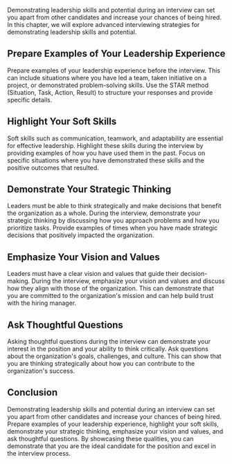 
Demonstrating leadership skills and potential during an interview can set you apart from other candidates and increase your chances of being hired. In this chapter, we will explore advanced interviewing strategies for demonstrating leadership skills and potential.

Prepare Examples of Your Leadership Experience
----------------------------------------------

Prepare examples of your leadership experience before the interview. This can include situations where you have led a team, taken initiative on a project, or demonstrated problem-solving skills. Use the STAR method (Situation, Task, Action, Result) to structure your responses and provide specific details.

Highlight Your Soft Skills
--------------------------

Soft skills such as communication, teamwork, and adaptability are essential for effective leadership. Highlight these skills during the interview by providing examples of how you have used them in the past. Focus on specific situations where you have demonstrated these skills and the positive outcomes that resulted.

Demonstrate Your Strategic Thinking
-----------------------------------

Leaders must be able to think strategically and make decisions that benefit the organization as a whole. During the interview, demonstrate your strategic thinking by discussing how you approach problems and how you prioritize tasks. Provide examples of times when you have made strategic decisions that positively impacted the organization.

Emphasize Your Vision and Values
--------------------------------

Leaders must have a clear vision and values that guide their decision-making. During the interview, emphasize your vision and values and discuss how they align with those of the organization. This can demonstrate that you are committed to the organization's mission and can help build trust with the hiring manager.

Ask Thoughtful Questions
------------------------

Asking thoughtful questions during the interview can demonstrate your interest in the position and your ability to think critically. Ask questions about the organization's goals, challenges, and culture. This can show that you are thinking strategically about how you can contribute to the organization's success.

Conclusion
----------

Demonstrating leadership skills and potential during an interview can set you apart from other candidates and increase your chances of being hired. Prepare examples of your leadership experience, highlight your soft skills, demonstrate your strategic thinking, emphasize your vision and values, and ask thoughtful questions. By showcasing these qualities, you can demonstrate that you are the ideal candidate for the position and excel in the interview process.
